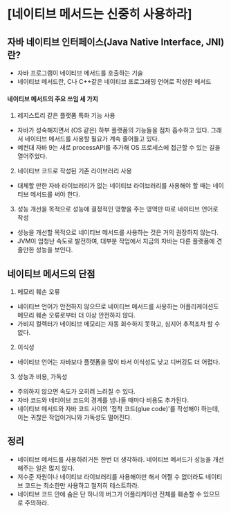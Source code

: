 # [네이티브 메서드는 신중히 사용하라]

## 자바 네이티브 인터페이스(Java Native Interface, JNI)란?
* 자바 프로그램이 네이티브 메서드를 호출하는 기술  
* 네이티브 메서드란, C나 C++같은 네이티브 프로그래밍 언어로 작성한 메서드  

#### 네이티브 메서드의 주요 쓰임 세 가지
1. 레지스트리 같은 플랫폼 특화 기능 사용  
* 자바가 성숙해지면서 (OS 같은) 하부 플랫폼의 기능들을 점차 흡수하고 있다. 그래서 네이티브 메서드를 사용할 필요가 계속 줄어들고 있다.  
* 예컨대 자바 9는 새로 processAPI를 추가해 OS 프로세스에 접근할 수 있는 길을 열어주었다.  

2. 네이티브 코드로 작성된 기존 라이브러리 사용  
* 대체할 만한 자바 라이브러리가 없는 네이티브 라이브러리를 사용해야 할 때는 네이티브 메서드를 써야 한다.  

3. 성능 개선을 목적으로 성능에 결정적인 영향을 주는 영역만 따로 네이티브 언어로 작성  
* 성능을 개선할 목적으로 네이티브 메서드를 사용하는 것은 거의 권장하지 않는다.  
* JVM이 엄청난 속도로 발전하여, 대부분 작업에서 지금의 자바는 다른 플랫폼에 견줄만한 성능을 보인다.  

## 네이티브 메서드의 단점
1. 메모리 훼손 오류  
* 네이티브 언어가 안전하지 않으므로 네이티브 메서드를 사용하는 어플리케이션도 메모리 훼손 오류로부터 더 이상 안전하지 않다.  
* 가비지 컬렉터가 네이티브 메모리는 자동 회수하지 못하고, 심지어 추적조차 할 수 없다.  

2. 이식성
* 네이티브 언어는 자바보다 플랫폼을 많이 타서 이식성도 낮고 디버깅도 더 어렵다.  

3. 성능과 비용, 가독성  
* 주의하지 않으면 속도가 오히려 느려질 수 있다.  
* 자바 코드와 네티이브 코드의 경계를 넘나들 때마다 비용도 추가된다.  
* 네이티브 메서드와 자바 코드 사이의 '접착 코드(glue code)'를 작성해야 하는데, 이는 귀찮은 작업이거니와 가독성도 떨어진다.  

## 정리
* 네이티브 메서드를 사용하려거든 한번 더 생각하라. 네이티브 메서드가 성능을 개선해주는 일은 많지 않다.  
* 저수준 자원이나 네이티브 라이브러리를 사용해야만 해서 어쩔 수 없더라도 네이티브 코드는 최소한만 사용하고 철저히 테스트하라.  
* 네이티브 코드 안에 숨은 단 하나의 버그가 어플리케이션 전체를 훼손할 수 있으므로 주의하라.